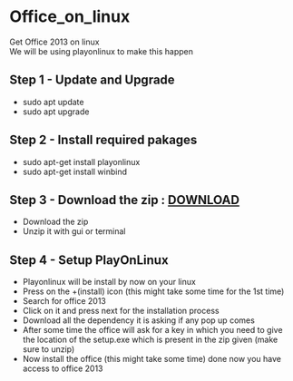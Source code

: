 # Office_on_linux
Get Office 2013 on linux
<br>
We will be using playonlinux to make this happen
## Step 1 - Update and Upgrade
  * sudo apt update
  * sudo apt upgrade
## Step 2 - Install required pakages
  * sudo apt-get install playonlinux
  * sudo apt-get install winbind
## Step 3 - Download the zip : <a href="https://tinyurl.com/officer2013">DOWNLOAD</a>
  * Download the zip
  * Unzip it with gui or terminal
## Step 4 - Setup PlayOnLinux
  * Playonlinux will be install by now on your linux
  * Press on the +(install) icon (this might take some time for the 1st time)
  * Search for office 2013 
  * Click on it and press next for the installation process
  * Download all the dependency it is asking if any pop up comes
  * After some time the office will ask for a key in which you need to give the location of the setup.exe which is present in the zip given (make sure to unzip)
  * Now install the office (this might take some time)
  done now you have access to office 2013
  
  
